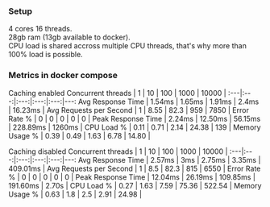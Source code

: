 ### Setup
4 cores 16 threads.<br>
28gb ram (13gb available to docker).<br>
CPU load is shared accross multiple CPU threads, that's why more than 100% load is possible.

### Metrics in docker compose
Caching enabled 
Concurrent threads | 1 | 10 | 100 | 1000 | 10000 |
:---|:---:|:---:|:---:|:---:|---:
Avg Response Time | 1.54ms | 1.65ms | 1.91ms | 2.4ms | 16.23ms |
Avg Requests per Second | 1 | 8.55 | 82.3 | 959 | 7850 |
Error Rate % | 0 | 0 | 0 | 0 | 0 | 
Peak Response Time | 2.24ms | 12.50ms | 56.15ms | 228.89ms | 1260ms |
CPU Load % | 0.11 | 0.71 | 2.14 | 24.38 | 139 |
Memory Usage % | 0.39 | 0.49 | 1.63 | 6.78 | 14.80 |

Caching disabled 
Concurrent threads | 1 | 10 | 100 | 1000 | 10000 |
:---|:---:|:---:|:---:|:---:|---:
Avg Response Time | 2.57ms | 3ms | 2.75ms | 3.35ms | 409.01ms | 
Avg Requests per Second | 1 | 8.5 | 82.3 | 815 | 6550 |
Error Rate % | 0 | 0 | 0 | 0 | 0 |
Peak Response Time | 12.04ms | 26.19ms | 109.85ms | 191.60ms | 2.70s |
CPU Load % | 0.27 | 1.63 | 7.59 | 75.36 | 522.54 |
Memory Usage % | 0.63 | 1.8 | 2.5 | 2.91 | 24.98 |